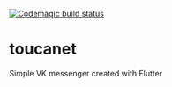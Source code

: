[![Codemagic build status](https://api.codemagic.io/apps/5e6fc8576e13eb20df5133a2/5e6fc8576e13eb20df5133a1/status_badge.svg)](https://codemagic.io/apps/5e6fc8576e13eb20df5133a2/5e6fc8576e13eb20df5133a1/latest_build)

# toucanet

Simple VK messenger created with Flutter
